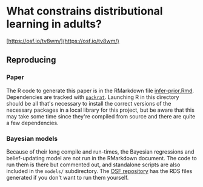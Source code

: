 # What constrains distributional learning in adults?

[https://osf.io/tv8wm/](https://osf.io/tv8wm/)

## Reproducing

### Paper

The R code to generate this paper is in the RMarkdown file [infer-prior.Rmd]().
Dependencies are tracked with [`packrat`](https://rstudio.github.io/packrat/).
Launching R in this directory should be all that's necessary to install the
correct versions of the necessary packages in a local library for this project,
but be aware that this may take some time since they're compiled from source and
there are quite a few dependencies.

### Bayesian models

Because of their long compile and run-times, the Bayesian regressions and
belief-updating model are not run in the RMarkdown document.  The code to run
them is there but commented out, and standalone scripts are also included in the
`models/` subdirectory.  The [OSF repository](https://osf.io/tv8wm/) has the RDS
files generated if you don't want to run them yourself.
